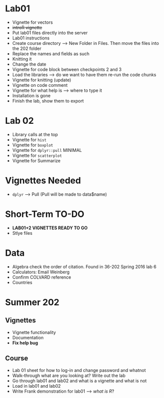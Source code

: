 # Lab01

+ Vignette for vectors
+ ~~introR vignette~~
+ Put lab01 files directly into the server
+ Lab01 instructions
+ Create course directory --> New Folder in Files. Then move the files into the 202 folder
+ Replace the names and fields as such
+ Knitting it
+ Change the date
+ Vignette for code block between checkpoints 2 and 3
+ Load the libraries --> do we want to have them re-run the code chunks
+ Vignette for knitting (update)
+ Vignette on code comment
+ Vignette for what help is --> where to type it
+ Installation is gone
+ Finish the lab, show them to export


# Lab 02

+ Library calls at the top
+ Vignette for `hist`
+ Vignette for `boxplot`
+ Vignette for `dplyr::pull` MINIMAL
+ Vignette for `scatterplot`
+ Vignette for Summarize

# Vignettes Needed

+ `dplyr` --> Pull (Pull will be made to data$name)


# Short-Term TO-DO

+ **LAB01+2 VIGNETTES READY TO GO**
+ Stlye files

# Data

+ Algebra check the order of citation. Found in 36-202 Spring 2016 lab 6
+ Calculators: Email Weinberg
+ Confirm COLVARD reference
+ Countries

# Summer 202

## Vignettes

+ Vignette functionality
+ Documentation
+ **Fix help bug**

## Course

+ Lab 01 sheet for how to log-in and change password and whatnot
+ Walk-through what are you looking at? Write out the lab
+ Go through lab01 and lab02 and what is a vignette and what is not
+ Load in lab01 and lab02
+ Write Frank demonstration for lab01 --> *what is R*?

